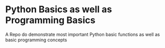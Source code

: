 # Python Basics as well as Programming Basics
A Repo do demonstrate most important Python basic functions as well as basic programming concepts
